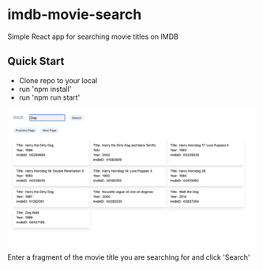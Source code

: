 # imdb-movie-search
Simple React app for searching movie titles on IMDB

## Quick Start
* Clone repo to your local
* run 'npm install'
* run 'npm run start'

![Alt text](/images/screenshot.png "screenshot")
Enter a fragment of the movie title you are searching for and click 'Search'
